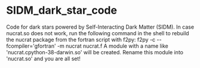 # SIDM_dark_star_code
Code for dark stars powered by Self-Interacting Dark Matter (SIDM). 
In case nucrat.so does not work, run the following command in the shell to rebuild the nucrat package from the fortran script with f2py:
f2py -c --fcompiler='gfortran' -m nucrat nucrat.f
A module with a name like 'nucrat.cpython-38-darwin.so' will be created. Rename this module into 'nucrat.so' and you are all set!
